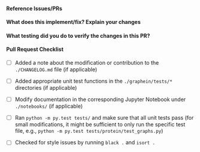 #### Reference Issues/PRs
<!--
Example: Fixes #1234. See also #3456.
Please use keywords (e.g., Fixes) to create link to the issues or pull requests
you resolved, so that they will automatically be closed when your pull request
is merged. See https://github.com/blog/1506-closing-issues-via-pull-requests
-->

#### What does this implement/fix? Explain your changes

#### What testing did you do to verify the changes in this PR?


#### Pull Request Checklist

<!--
Please fill out the following checklist if applicable. For more more information and help, please see the Contributor Documentation avaialable at https://graphein.ai/contributing/contributing.html.
-->

- [ ] Added a note about the modification or contribution to the `./CHANGELOG.md` file (if applicable)
- [ ] Added appropriate unit test functions in the `./graphein/tests/*` directories (if applicable)
- [ ] Modify documentation in the corresponding Jupyter Notebook under `./notebooks/` (if applicable)
- [ ] Ran `python -m py.test tests/` and make sure that all unit tests pass (for small modifications, it might be sufficient to only run the specific test file, e.g., `python -m py.test tests/protein/test_graphs.py`)
- [ ] Checked for style issues by running `black .` and `isort .`


<!--
We value all user contributions, no matter how minor they are.

Thanks for contributing!
-->
